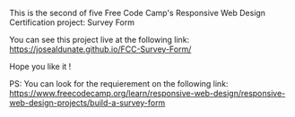 This is the second of five Free Code Camp's Responsive Web Design Certification project: Survey Form

You can see this project live at the following link: https://josealdunate.github.io/FCC-Survey-Form/

Hope you like it !

PS: You can look for the requierement on the following link: https://www.freecodecamp.org/learn/responsive-web-design/responsive-web-design-projects/build-a-survey-form
